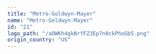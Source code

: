 ```yaml
---
title: "Metro-Goldwyn-Mayer"
name: "Metro-Goldwyn-Mayer"
id: "21"
logo_path: "/aOWKh4gkNrfFZ3Ep7n0ckPhoGb5.png"
origin_country: "US"
---
```

